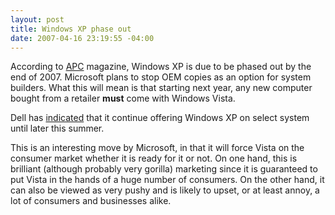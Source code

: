 ```yaml
---
layout: post
title: Windows XP phase out
date: 2007-04-16 23:19:55 -04:00
---
```


According to [APC](http://apcmag.com/5835/vendors_in_no_rush_to_ditch_xp_for_vista) magazine, Windows XP is due to be phased out by the end of 2007. Microsoft plans to stop OEM copies as an option for system builders. What this will mean is that starting next year, any new computer bought from a retailer **must** come with Windows Vista.

Dell has [indicated](http://direct2dell.com/one2one/archive/2007/04/04/10397.aspx) that it continue offering Windows XP on select system until later this summer.

This is an interesting move by Microsoft, in that it will force Vista on the consumer market whether it is ready for it or not. On one hand, this is brilliant (although probably very gorilla) marketing since it is guaranteed to put Vista in the hands of a huge number of consumers. On the other hand, it can also be viewed as very pushy and is likely to upset, or at least annoy, a lot of consumers and businesses alike.
